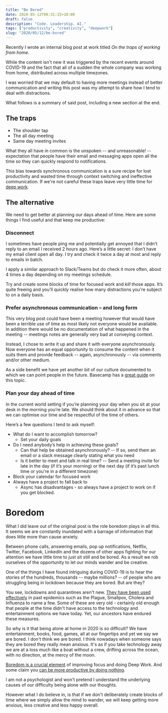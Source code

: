```yaml
---
title: "Be Bored"
date: 2020-05-12T08:31:15+10:00
draft: false
description: "Code. Leadership. AI."
tags: ["productivity", "creativity", "deepwork"]
slug: "2020/05/12/be-bored"
---
```


Recently I wrote an internal blog post at work titled *On the traps of working from home*. 

While the content isn't new it was triggered by the recent events around COVID-19 and the fact that all of a sudden the whole company was working from home, distributed across multiple timezones. 

I was worried that we may default to having more meetings instead of better communication and writing this post was my attempt to share how I tend to deal with distractions. 

What follows is a summary of said post, including a new section at the end.

## The traps


- The shoulder tap
- The all day meeting
- Same day meeting invites

What they all have in common is the unspoken -- and unreasonable! -- expectation that people have their email and messaging apps open all the time so they can quickly respond to notifications. 

This bias towards synchronous communication is a sure recipe for lost productivity and wasted time through context switching and ineffective communication. If we're not careful these traps leave very little time for [deep work](https://www.calnewport.com/books/deep-work/).

## The alternative

We need to get better at planning our days ahead of time. Here are some things I find useful and that keep me productive:

### Disconnect
I sometimes have people ping me and potentially get annoyed that I didn’t reply to an email I received 2 hours ago. Here’s a little secret: I don’t have my email client open all day. I try and check it twice a day at most and reply to emails in batch.

I apply a similar approach to Slack/Teams but do check it more often, about 4 times a day depending on my meetings schedule.

Try and create some blocks of time for focused work and *kill* those apps. It’s quite freeing and you’ll quickly realise how many distractions you're subject to on a daily basis.


### Prefer asynchronous communication – and long form
This very blog post could have been a meeting however that would have been a terrible use of time as most likely not everyone would be available. In addition there would be no documentation of what happened in the meeting -- meetings notes are generally very bad at conveying context. 

Instead, I chose to write it up and share it with everyone asynchronously. Now everyone has an equal opportunity to consume the content when it suits them and provide feedback -- again, asynchronously -- via comments and/or other medium.

As a side benefit we have yet another bit of our culture documented to which we can point people in the future. Basecamp has a [great guide](https://basecamp.com/guides/how-we-communicate) on this topic.


### Plan your day ahead of time
In the current world setting if you’re planning your day when you sit at your desk in the morning you’re late. We should think about it in advance so that we can optimise our time and be respectful of the time of others.

Here’s a few questions I tend to ask myself:

- What do I want to accomplish tomorrow?
  - Set your daily goals
- Do I need anybody’s help in achieving these goals?
  - Can that help be obtained asynchronously? -- If so, send them an email or a slack message clearly stating what you need
  - Is it better to meet and talk in real time? -- Send a meeting invite for late in the day (if it’s your morning) or the next day (if it’s past lunch time or you're in a different timezone)
- Block your calendar for focused work
- Always have a project to fall back to
  - Async has disadvantages - so always have a project to work on if you get blocked.


# Boredom

What I did leave out of the original post is the role boredom plays in all this. It seems we are constantly inundated with a barrage of information that does little more than cause anxiety. 

Between phone calls, answering emails, pop up notifications, Netflix, Twitter, Facebook, LinkedIn and the dozens of other apps fighting for our attention we have little time to just sit still and be bored. As a result we rob ourselves of the opportunity to let our minds wander and be creative.

One of the things I have found intriguing during COVID-19 is to hear the stories of the hundreds, thousands -- maybe millions? -- of people who are struggling being in lockdown because they are bored. But are they? 

You see, lockdowns and quarantines aren't new. [They have been used effectively](https://www.ncbi.nlm.nih.gov/pmc/articles/PMC3559034/) in past epidemics such as the Plague, Smallpox, Cholera and Influenza to name a few. Some of these are very old - certainly old enough that people at the time didn't have access to the technology and entertainment options we have today. Yet, our ancestors have endured these measures. 

So why is it that being alone at home in 2020 is so difficult? We have entertainment, books, food, games, all at our fingertips and yet we say we are bored. I don't think we are bored. I think nowadays when someone says they are bored they really mean anxious. It's as if you take technology away we are at a loss much like a boat without a crew, drifting across the ocean, with no direction, at the mercy of the moon.

[Boredom is a crucial element](http://www.artofwellbeing.com/2017/04/28/deepwork/) of improving focus and doing Deep Work. And some claim you [can be more productive by doing nothing](https://zapier.com/blog/benefits-of-boredom/).


I am not a psychologist and won't pretend I understand the underlying causes of our difficulty being alone with our thoughts. 

However what I do believe in, is that if we don't deliberately create blocks of time where we simply allow the mind to wander, we will keep getting more anxious, less creative and less happy overall.



